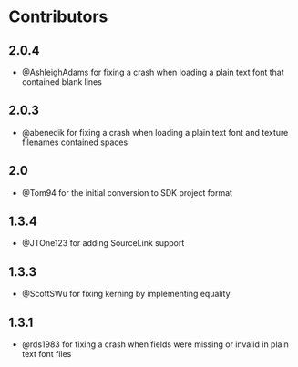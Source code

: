 # Contributors

## 2.0.4

* @AshleighAdams for fixing a crash when loading a plain text
  font that contained blank lines

## 2.0.3

* @abenedik for fixing a crash when loading a plain text font
  and texture filenames contained spaces

## 2.0

* @Tom94 for the initial conversion to SDK project format

## 1.3.4

* @JTOne123 for adding SourceLink support

## 1.3.3

* @ScottSWu for fixing kerning by implementing equality

## 1.3.1

* @rds1983 for fixing a crash when fields were missing or
  invalid in plain text font files
